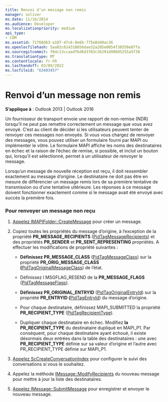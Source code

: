 ```yaml
---
title: Renvoi d’un message non remis
manager: soliver
ms.date: 11/16/2014
ms.audience: Developer
ms.localizationpriority: medium
api_type:
- COM
ms.assetid: 71768db3-a107-47c6-8e6b-775e8d40ac36
ms.openlocfilehash: 5aa82c614318056dae32a205e0054f38550e07fa
ms.sourcegitcommit: f8dc13ccaadfbd6d3783c3b291d998d5255a5f38
ms.translationtype: MT
ms.contentlocale: fr-FR
ms.lasthandoff: 03/09/2022
ms.locfileid: "63403457"
---
```

# <a name="resending-an-undelivered-message"></a>Renvoi d’un message non remis
  
**S’applique à** : Outlook 2013 | Outlook 2016
  
Un fournisseur de transport envoie une rapport de non-remise (NDR) lorsqu’il ne peut pas remettre correctement un message que vous avez envoyé. C’est au client de décider si les utilisateurs peuvent tenter de renvoyer ces messages non envoyés. Si vous vous chargez de renvoyer des messages, vous pouvez utiliser un formulaire fourni par MAPI ou implémenter le vôtre. Le formulaire MAPI affiche les noms des destinataires en échec et la raison de l’échec de remise, si possible, et inclut un bouton qui, lorsqu’il est sélectionné, permet à un utilisateur de renvoyer le message.
  
Lorsqu’un message de nouvelle réception est reçu, il doit ressembler exactement au message d’origine. Le destinataire ne doit pas être en mesure de différencier un message remis lors de sa première tentative de transmission ou d’une tentative ultérieure. Les réponses à ce message doivent fonctionner exactement comme si le message avait été envoyé avec succès la première fois.
  
### <a name="to-resend-an-undelivered-message"></a>Pour renvoyer un message non reçu
  
1. [Appelez IMAPIFolder::CreateMessage](imapifolder-createmessage.md) pour créer un message.

2. Copiez toutes les propriétés du message d’origine, à l’exception de la propriété **PR_MESSAGE_RECIPIENTS** ([PidTagMessageRecipients](pidtagmessagerecipients-canonical-property.md)) et des propriétés **PR_SENDER** et **PR_SENT_REPRESENTING** propriétés. A effectuer les modifications de propriété suivantes :

   - **Définissez PR_MESSAGE_CLASS** ([PidTagMessageClass](pidtagmessageclass-canonical-property.md)) sur la propriété **PR_ORIG_MESSAGE_CLASS (**[PidTagOriginalMessageClass](pidtagoriginalmessageclass-canonical-property.md)) de l’état.

   - Définissez l MSGFLAG_RESEND de la **PR_MESSAGE_FLAGS** ([PidTagMessageFlags](pidtagmessageflags-canonical-property.md)).

   - **Définissez PR_ORIGINAL_ENTRYID** ([PidTagOriginalEntryId](pidtagoriginalentryid-canonical-property.md)) sur la propriété **PR_ENTRYID (**[PidTagEntryId](pidtagentryid-canonical-property.md)) du message d’origine.

   - Pour chaque destinataire, définissez MAPI_SUBMITTED la propriété **PR_RECIPIENT_TYPE** ([PidTagRecipientType](pidtagrecipienttype-canonical-property.md)).

   - Dupliquer chaque destinataire en échec. Modifiez **la PR_RECIPIENT_TYPE** du destinataire dupliqué en MAPI_P1. Par conséquent, pour chaque destinataire ayant échoué, il existe désormais deux entrées dans la table des destinataires : une avec **PR_RECIPIENT_TYPE** définie sur sa valeur d’origine  et l’autre avec PR_RECIPIENT_TYPE définie sur MAPI_P1.

3. [Appelez ScCreateConversationIndex](sccreateconversationindex.md) pour configurer le suivi des conversations si vous le souhaitez.

4. Appelez la méthode [IMessage::ModifyRecipients](imessage-modifyrecipients.md) du nouveau message pour mettre à jour la liste des destinataires.

5. [Appelez IMessage::SubmitMessage](imessage-submitmessage.md) pour enregistrer et envoyer le nouveau message.
